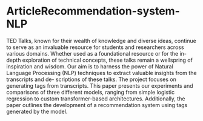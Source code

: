 # ArticleRecommendation-system-NLP

TED Talks, known for their wealth of knowledge and diverse ideas, continue to serve as an
invaluable resource for students and researchers
across various domains. Whether used as a
foundational resource or for the in-depth exploration of technical concepts, these talks remain
a wellspring of inspiration and wisdom. Our
aim is to harness the power of Natural Language Processing (NLP) techniques to extract
valuable insights from the transcripts and de-
scriptions of these talks. The project focuses
on generating tags from transcripts. This paper
presents our experiments and comparisons of
three different models, ranging from simple logistic regression to custom transformer-based
architectures. Additionally, the paper outlines
the development of a recommendation system
using tags generated by the model.
